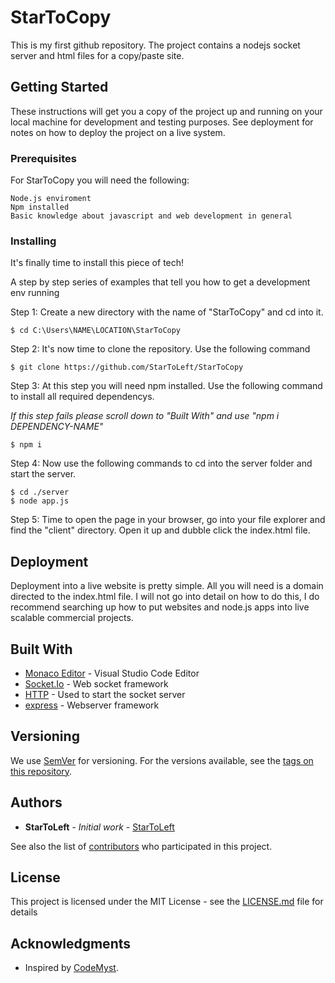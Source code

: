 # StarToCopy

This is my first github repository. The project contains a nodejs socket server and html files for a copy/paste site.

## Getting Started

These instructions will get you a copy of the project up and running on your local machine for development and testing purposes. See deployment for notes on how to deploy the project on a live system.

### Prerequisites

For StarToCopy you will need the following:

```
Node.js enviroment
Npm installed
Basic knowledge about javascript and web development in general
```

### Installing

It's finally time to install this piece of tech!

A step by step series of examples that tell you how to get a development env running

Step 1:
Create a new directory with the name of "StarToCopy" and cd into it.
```
$ cd C:\Users\NAME\LOCATION\StarToCopy
```

Step 2:
It's now time to clone the repository. Use the following command
```
$ git clone https://github.com/StarToLeft/StarToCopy
```

Step 3:
At this step you will need npm installed. Use the following command to install all required dependencys.

*If this step fails please scroll down to "Built With" and use "npm i DEPENDENCY-NAME"*
```
$ npm i
```

Step 4:
Now use the following commands to cd into the server folder and start the server.
```
$ cd ./server
$ node app.js
```

Step 5:
Time to open the page in your browser, go into your file explorer and find the "client" directory.
Open it up and dubble click the index.html file.

## Deployment

Deployment into a live website is pretty simple.
All you will need is a domain directed to the index.html file. I will not go into
detail on how to do this, I do recommend searching up how to put websites and node.js
apps into live scalable commercial projects.

## Built With

* [Monaco Editor](https://www.npmjs.com/package/monaco-editor) - Visual Studio Code Editor
* [Socket.Io](https://socket.io/) - Web socket framework
* [HTTP](https://www.npmjs.com/package/http) - Used to start the socket server 
* [express](https://www.npmjs.com/package/express) - Webserver framework

## Versioning

We use [SemVer](http://semver.org/) for versioning. For the versions available, see the [tags on this repository](https://github.com/StarToLeft/StarToCopy/tags). 

## Authors

* **StarToLeft** - *Initial work* - [StarToLeft](https://github.com/StarToLeft)

See also the list of [contributors](https://github.com/StarToLeft/StarToCopy/contributors) who participated in this project.

## License

This project is licensed under the MIT License - see the [LICENSE.md](LICENSE.md) file for details

## Acknowledgments

* Inspired by [CodeMyst](https://github.com/CodeMyst).
